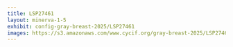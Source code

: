 ```yaml
---
title: LSP27461
layout: minerva-1-5
exhibit: config-gray-breast-2025/LSP27461
images: https://s3.amazonaws.com/www.cycif.org/gray-breast-2025/LSP27461
---
```

